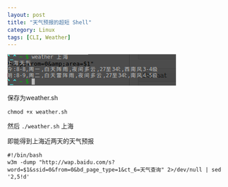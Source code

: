 ```yaml
---
layout: post
title: "天气预报的超短 Shell"
category: Linux
tags: [CLI, Weather]
---
```


![Weather](/cdn/images/2011/08/11.png "weather")

保存为weather.sh

    chmod +x weather.sh

<!-- more -->

然后 `./weather.sh` 上海

即能得到上海近两天的天气预报

    #!/bin/bash
    w3m -dump "http://wap.baidu.com/s?word=$1&ssid=0&from=0&bd_page_type=1&ct_6=天气查询" 2>/dev/null | sed '2,5!d'

